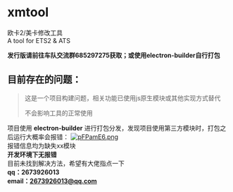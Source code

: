 # xmtool

欧卡2/美卡修改工具  
A tool for ETS2 & ATS 

**发行版请前往车队交流群685297275获取；或使用electron-builder自行打包**

## 目前存在的问题：
>这是一个项目构建问题，相关功能已使用js原生模块或其他实现方式替代
>
>不会影响工具的正常使用

项目使用 **electron-builder** 进行打包分发，发现项目使用第三方模块时，打包之后运行大概率会报错：
[![pFPamE6.png](https://s11.ax1x.com/2024/01/13/pFPamE6.png)](https://imgse.com/i/pFPamE6)  
报错信息均为缺失xx模块  
**开发环境下无报错**  
目前未找到解决方法，希望有大佬指点一下  
**qq：2673926013**  
**email：2673926013@qq.com**  


